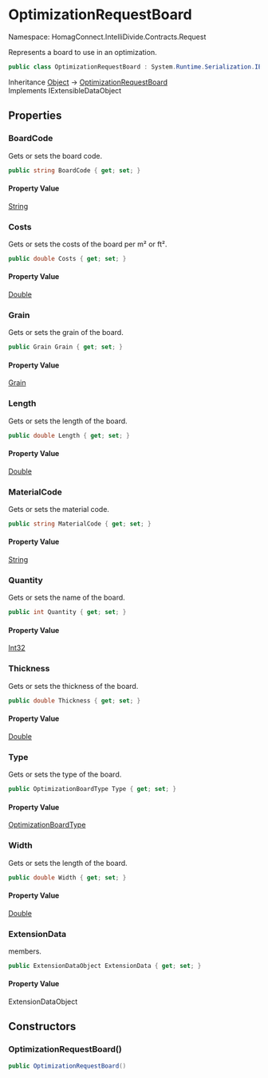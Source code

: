 # OptimizationRequestBoard

Namespace: HomagConnect.IntelliDivide.Contracts.Request

Represents a board to use in an optimization.

```csharp
public class OptimizationRequestBoard : System.Runtime.Serialization.IExtensibleDataObject
```

Inheritance [Object](https://docs.microsoft.com/en-us/dotnet/api/system.object) → [OptimizationRequestBoard](./homagconnect.intellidivide.contracts.request.optimizationrequestboard.md)<br>
Implements IExtensibleDataObject

## Properties

### **BoardCode**

Gets or sets the board code.

```csharp
public string BoardCode { get; set; }
```

#### Property Value

[String](https://docs.microsoft.com/en-us/dotnet/api/system.string)<br>

### **Costs**

Gets or sets the costs of the board per m² or ft².

```csharp
public double Costs { get; set; }
```

#### Property Value

[Double](https://docs.microsoft.com/en-us/dotnet/api/system.double)<br>

### **Grain**

Gets or sets the grain of the board.

```csharp
public Grain Grain { get; set; }
```

#### Property Value

[Grain](./homagconnect.intellidivide.contracts.common.grain.md)<br>

### **Length**

Gets or sets the length of the board.

```csharp
public double Length { get; set; }
```

#### Property Value

[Double](https://docs.microsoft.com/en-us/dotnet/api/system.double)<br>

### **MaterialCode**

Gets or sets the material code.

```csharp
public string MaterialCode { get; set; }
```

#### Property Value

[String](https://docs.microsoft.com/en-us/dotnet/api/system.string)<br>

### **Quantity**

Gets or sets the name of the board.

```csharp
public int Quantity { get; set; }
```

#### Property Value

[Int32](https://docs.microsoft.com/en-us/dotnet/api/system.int32)<br>

### **Thickness**

Gets or sets the thickness of the board.

```csharp
public double Thickness { get; set; }
```

#### Property Value

[Double](https://docs.microsoft.com/en-us/dotnet/api/system.double)<br>

### **Type**

Gets or sets the type of the board.

```csharp
public OptimizationBoardType Type { get; set; }
```

#### Property Value

[OptimizationBoardType](./homagconnect.intellidivide.contracts.common.optimizationboardtype.md)<br>

### **Width**

Gets or sets the length of the board.

```csharp
public double Width { get; set; }
```

#### Property Value

[Double](https://docs.microsoft.com/en-us/dotnet/api/system.double)<br>

### **ExtensionData**

members.

```csharp
public ExtensionDataObject ExtensionData { get; set; }
```

#### Property Value

ExtensionDataObject<br>

## Constructors

### **OptimizationRequestBoard()**

```csharp
public OptimizationRequestBoard()
```
